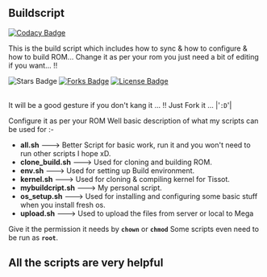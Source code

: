 ## Buildscript

[![Codacy Badge](https://api.codacy.com/project/badge/Grade/632f5af3d9814d2eb78de430a56a277a)](https://app.codacy.com/gh/nparashar150/buildscript?utm_source=github.com&utm_medium=referral&utm_content=nparashar150/buildscript&utm_campaign=Badge_Grade_Settings)

This is the build script which includes how to sync &amp; how to configure &amp; how to build ROM... Change it as per your rom you just need a bit of editing if you want... !! 

<div align="https://github.com/nparashar150/buildscript"><img src="https://img.shields.io/github/stars/nparashar150/buildscript?color=e84545" alt="Stars Badge"/></a>
<a href="https://github.com/nparashar150/buildscript"><img src="https://img.shields.io/github/forks/nparashar150/buildscript?color=1597bb" alt="Forks Badge"/></a>
<a href="https://github.com/nparashar150/buildscript/blob/master/LICENSE"><img src="https://img.shields.io/github/license/nparashar150/buildscript?color=289672" alt="License Badge"/></a>
</div>
<br>

It will be a good gesture if you don't kang it ... !! Just Fork it ... |'`:D`'|

Configure it as per your ROM
Well basic description of what my scripts can be used for :-

-  <b>all.sh</b> ---> Better Script for basic work, run it and you won't need to run other scripts I hope xD. </br>
-  <b>clone_build.sh</b> ---> Used for cloning and building ROM. </br>
-  <b>env.sh</b> --->  Used for setting up Build environment. </br>
-  <b>kernel.sh</b> ---> Used for cloning &amp; compiling kernel for Tissot. </br>
-  <b>mybuildcript.sh</b> ---> My personal script. </br>
-  <b>os_setup.sh</b> ---> Used for installing and configuring some basic stuff when you install fresh os. </br>
-  <b>upload.sh</b> ---> Used to upload the files from server or local to Mega </br>

Give it the permission it needs by <b>`chown`</b> or <b>`chmod`</b>
Some scripts even need to be run as <b>`root`</b>.

## All the scripts are very helpful
